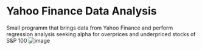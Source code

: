 # Yahoo Finance Data Analysis
Small programm that brings data from Yahoo Finance and perform regression analysis seeking alpha for overprices and underpriced stocks of S&amp;P 100
![image](https://github.com/Christosst/YahooFinanceDataAnalysis/assets/46458321/29775361-21e2-43a2-8e6c-f7734e097310)
